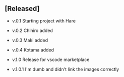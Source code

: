 ## [Released]

- v.0.1 Starting project with Hare
- v.0.2 Chihiro added
- v.0.3 Maki added
- v.0.4 Kotama added

- v.1.0 Release for vscode marketplace
- v.1.0.1 I'm dumb and didn't link the images correctly